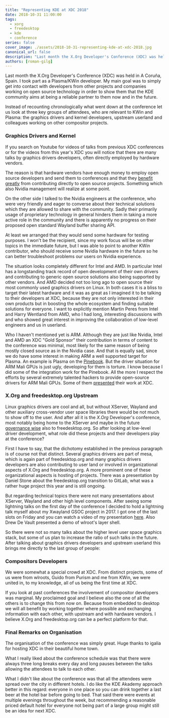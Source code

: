 ```yaml
---
title: "Representing KDE at XDC 2018"
date: 2018-10-31 11:00:00
tags:
  - xorg
  - freedesktop
  - kde
  - conference
series: false
cover_image: ./assets/2018-10-31-representing-kde-at-xdc-2018.jpg
canonical_url: false
description: "Last month the X.Org Developer's Conference (XDC) was held in A Coruña, Spain. I took part as a Plasma/KWin developer."
authors: [roman-gilg]
---
```

Last month the X.Org Developer's Conference (XDC) was held in A Coruña, Spain. I took part as a Plasma/KWin developer. My main goal was to simply get into contact with developers from other projects and companies working on open source technology in order to show them that the KDE community aims at being a reliable partner to them now and in the future.

Instead of recounting chronologically what went down at the conference let us look at three key groups of attendees, who are relevant to KWin and Plasma: the graphics drivers and kernel developers, upstream userland and colleagues working on other compositor projects.

### Graphics Drivers and Kernel
If you search on Youtube for videos of talks from previous XDC conferences or for the videos from this year's XDC you will notice that there are many talks by graphics drivers developers, often directly employed by hardware vendors.

The reason is that hardware vendors have enough money to employ open source developers and send them to conferences and that they [benefit greatly][xdc2017-talk] from contributing directly to open source projects. Something which also Nvidia management will realize at some point.

On the other side I talked to the Nvidia engineers at the conference, who were very friendly and eager to converse about their technical solutions which they are allowed to share with the community. Sadly their primarily usage of proprietary technology in general hinders them in taking a more active role in the community and there is apparently no progress on their proposed open standard Wayland buffer sharing API.

At least we arranged that they would send some hardware for testing purposes. I won't be the recipient, since my work focus will be on other topics in the immediate future, but I was able to point to another KWin contributor, who should receive some Nvidia hardware in the future so he can better troubleshoot problems our users on Nvidia experience.

The situation looks completely different for Intel and AMD. In particular Intel has a longstanding track record of open development of their own drivers and contributing to generic open source solutions also being supported by other vendors. And AMD decided not too long ago to open source their most commonly used graphics drivers on Linux. In both cases it is a bliss to target their latest hardware and it was as great as I imagined it to be talking to their developers at XDC, because they are not only interested in their own products but in boosting the whole ecosystem and finding suitable solutions for everyone. I want to explicitly mention Martin Peres from Intel and Harry Wentland from AMD, who I had long, interesting discussions with and who showed great interest in improving the collaboration of low-level engineers and us in userland.

Who I haven't mentioned yet is ARM. Although they are just like Nvidia, Intel and AMD an XDC "Gold Sponsor" their contribution in terms of content to the conference was minimal, most likely for the same reason of being mostly closed source as in the Nvidia case. And that is equally sad, since we do have some interest in making ARM a well supported target for Plasma. An example is Plasma on the [Pinebook][pine-plasma]. But the driver situation for ARM Mali GPUs is just ugly, developing for them is torture. I know because I did some of the integration work for the Pinebook. All the more I respect the efforts by several extremely talented hackers to provide open-source drivers for ARM Mali GPUs. Some of them [presented][mali-panfrost] their work at XDC.

### X.Org and freedesktop.org Upstream
Linux graphics drivers are cool and all, but without XServer, Wayland and other auxiliary cross-vendor user space libraries there would be not much to show off to the user. And after all it is the *X.Org* Developer's conference, most notably being home to the XServer and maybe in the future [governance wise][fdo-xorg] also to freedesktop.org. So after looking at low-level driver development, what role did these projects and their developers play at the conference?

First I have to say, that the dichotomy established in the previous paragraph is of course not that distinct. Several graphics drivers are part of mesa, which is again part of freedesktop.org and many graphics drivers developers are also contributing to user land or involved in organizational aspects of X.Org and freedesktop.org. A more prominent one of these organizational aspects is hosting of projects. There was a presentation by Daniel Stone about the freedesktop.org transition to GitLab, what was a rather huge project this year and is still ongoing.

But regarding technical topics there were not many presentations about XServer, Wayland and other high level components. After seeing some lightning talks on the first day of the conference I decided to hold a lightning talk myself about my Xwayland GSOC project in 2017. I got one of the last slots on Friday and you can watch a video of my presentation [here][youtube-own-talk]. Also Drew De Vault presented a demo of wlroot's layer shell.

So there were not so many talks about the higher level user space graphics stack, but some of us plan to increase the ratio of such talks in the future. After talking about graphics drivers developers and upstream userland this brings me directly to the last group of people:

### Compositors Developers
We were somewhat a special crowd at XDC. From distinct projects, some of us were from wlroots, Guido from Purism and me from KWin, we were united in, to my knowledge, all of us being the first time at XDC.

If you look at past conferences the involvement of compositor developers was marginal. My proclaimed goal and I believe also the one of all the others is to change this from now on. Because from embedded to desktop we will all benefit by working together where possible and exchanging information with each other, with upstream and with hardware vendors. I believe X.Org and freedesktop.org can be a perfect platform for that.

### Final Remarks on Organisation
The organisation of the conference was simply great. Huge thanks to igalia for hosting XDC in their beautiful home town.

What I really liked about the conference schedule was that there were always three long breaks every day and long pauses between the talks allowing the attendees to talk to each other.

What I didn't like about the conference was that all the attendees were spread over the city in different hotels. I do like the KDE Akademy approach better in this regard: everyone in one place so you can drink together a last beer at the hotel bar before going to bed. That said there were events at multiple evenings throughout the week, but recommending a reasonable priced default hotel for everyone not being part of a large group might still be an idea for next XDC.

[xdc2017-talk]: https://www.youtube.com/watch?v=R2XHZd4uXRI&t=16m20s
[pine-plasma]: https://twitter.com/thepine64/status/1057379204021583872
[mali-panfrost]: https://www.youtube.com/watch?v=qtt2Y7XZS3k
[fdo-xorg]: https://lists.freedesktop.org/archives/wayland-devel/2018-October/039533.html
[youtube-own-talk]: https://www.youtube.com/watch?v=Wjs_Yoz5n_c
[youtube-drew-talk]: https://www.youtube.com/watch?v=VuRXHJu5Kmg
